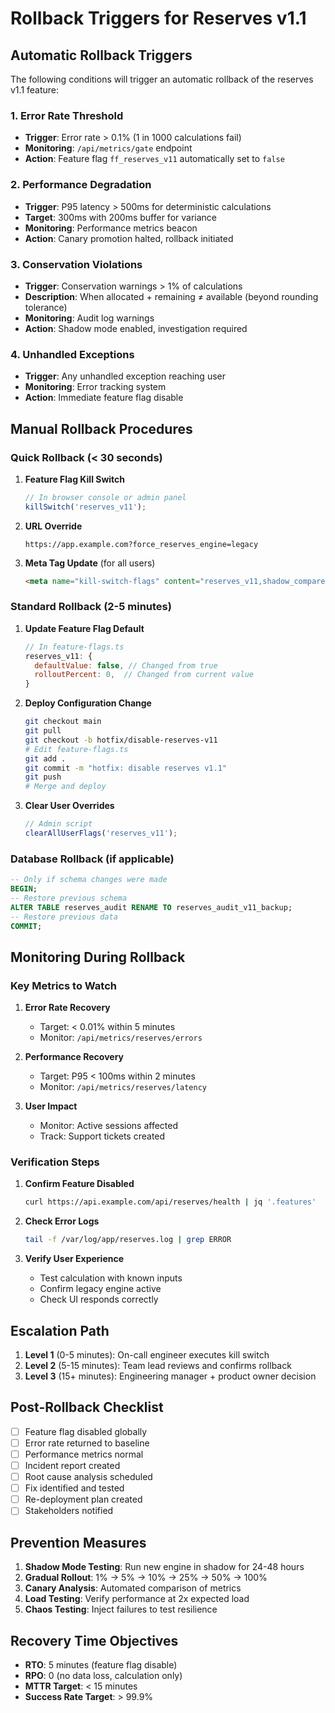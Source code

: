 # Rollback Triggers for Reserves v1.1

## Automatic Rollback Triggers

The following conditions will trigger an automatic rollback of the reserves v1.1 feature:

### 1. Error Rate Threshold
- **Trigger**: Error rate > 0.1% (1 in 1000 calculations fail)
- **Monitoring**: `/api/metrics/gate` endpoint
- **Action**: Feature flag `ff_reserves_v11` automatically set to `false`

### 2. Performance Degradation
- **Trigger**: P95 latency > 500ms for deterministic calculations
- **Target**: 300ms with 200ms buffer for variance
- **Monitoring**: Performance metrics beacon
- **Action**: Canary promotion halted, rollback initiated

### 3. Conservation Violations
- **Trigger**: Conservation warnings > 1% of calculations
- **Description**: When allocated + remaining ≠ available (beyond rounding tolerance)
- **Monitoring**: Audit log warnings
- **Action**: Shadow mode enabled, investigation required

### 4. Unhandled Exceptions
- **Trigger**: Any unhandled exception reaching user
- **Monitoring**: Error tracking system
- **Action**: Immediate feature flag disable

## Manual Rollback Procedures

### Quick Rollback (< 30 seconds)

1. **Feature Flag Kill Switch**
   ```javascript
   // In browser console or admin panel
   killSwitch('reserves_v11');
   ```

2. **URL Override**
   ```
   https://app.example.com?force_reserves_engine=legacy
   ```

3. **Meta Tag Update** (for all users)
   ```html
   <meta name="kill-switch-flags" content="reserves_v11,shadow_compare">
   ```

### Standard Rollback (2-5 minutes)

1. **Update Feature Flag Default**
   ```javascript
   // In feature-flags.ts
   reserves_v11: {
     defaultValue: false, // Changed from true
     rolloutPercent: 0,  // Changed from current value
   }
   ```

2. **Deploy Configuration Change**
   ```bash
   git checkout main
   git pull
   git checkout -b hotfix/disable-reserves-v11
   # Edit feature-flags.ts
   git add .
   git commit -m "hotfix: disable reserves v1.1"
   git push
   # Merge and deploy
   ```

3. **Clear User Overrides**
   ```javascript
   // Admin script
   clearAllUserFlags('reserves_v11');
   ```

### Database Rollback (if applicable)

```sql
-- Only if schema changes were made
BEGIN;
-- Restore previous schema
ALTER TABLE reserves_audit RENAME TO reserves_audit_v11_backup;
-- Restore previous data
COMMIT;
```

## Monitoring During Rollback

### Key Metrics to Watch

1. **Error Rate Recovery**
   - Target: < 0.01% within 5 minutes
   - Monitor: `/api/metrics/reserves/errors`

2. **Performance Recovery**
   - Target: P95 < 100ms within 2 minutes
   - Monitor: `/api/metrics/reserves/latency`

3. **User Impact**
   - Monitor: Active sessions affected
   - Track: Support tickets created

### Verification Steps

1. **Confirm Feature Disabled**
   ```bash
   curl https://api.example.com/api/reserves/health | jq '.features'
   ```

2. **Check Error Logs**
   ```bash
   tail -f /var/log/app/reserves.log | grep ERROR
   ```

3. **Verify User Experience**
   - Test calculation with known inputs
   - Confirm legacy engine active
   - Check UI responds correctly

## Escalation Path

1. **Level 1** (0-5 minutes): On-call engineer executes kill switch
2. **Level 2** (5-15 minutes): Team lead reviews and confirms rollback
3. **Level 3** (15+ minutes): Engineering manager + product owner decision

## Post-Rollback Checklist

- [ ] Feature flag disabled globally
- [ ] Error rate returned to baseline
- [ ] Performance metrics normal
- [ ] Incident report created
- [ ] Root cause analysis scheduled
- [ ] Fix identified and tested
- [ ] Re-deployment plan created
- [ ] Stakeholders notified

## Prevention Measures

1. **Shadow Mode Testing**: Run new engine in shadow for 24-48 hours
2. **Gradual Rollout**: 1% → 5% → 10% → 25% → 50% → 100%
3. **Canary Analysis**: Automated comparison of metrics
4. **Load Testing**: Verify performance at 2x expected load
5. **Chaos Testing**: Inject failures to test resilience

## Recovery Time Objectives

- **RTO**: 5 minutes (feature flag disable)
- **RPO**: 0 (no data loss, calculation only)
- **MTTR Target**: < 15 minutes
- **Success Rate Target**: > 99.9%